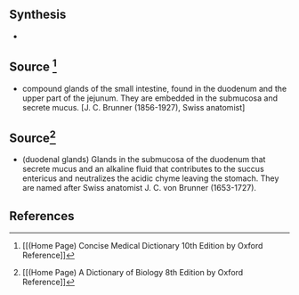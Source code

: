 ## Synthesis
- 
## Source [^1]
- compound glands of the small intestine, found in the duodenum and the upper part of the jejunum. They are embedded in the submucosa and secrete mucus. \[J. C. Brunner (1856-1927), Swiss anatomist]
## Source[^2]
- (duodenal glands) Glands in the submucosa of the duodenum that secrete mucus and an alkaline fluid that contributes to the succus entericus and neutralizes the acidic chyme leaving the stomach. They are named after Swiss anatomist J. C. von Brunner (1653-1727).
## References

[^1]: [[(Home Page) Concise Medical Dictionary 10th Edition by Oxford Reference]]
[^2]: [[(Home Page) A Dictionary of Biology 8th Edition by Oxford Reference]]